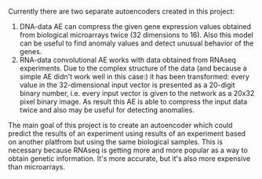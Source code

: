 Currently there are two separate autoencoders created in this project:

1) DNA-data AE can compress the given gene expression values obtained from biological microarrays twice (32 dimensions to 16). Also this model can be useful to find anomaly values and detect unusual behavior of the genes.
2) RNA-data convolutional AE works with data obtained from RNAseq experiments. Due to the complex structure of the data (and because a simple AE didn't work well in this case:) it has been transformed: every value in the 32-dimensional input vector is presented as a 20-digit binary number, i.e. every input vector is given to the network as a 20x32 pixel binary image. As result this AE is able to compress the input data twice and also may be useful for detecting anomalies.

The main goal of this project is to create an autoencoder which could predict the results of an experiment using results of an experiment based on another platfrom but using the same biological samples. This is necessary because RNAseq is getting more and more popular as a way to obtain genetic information. It's more accurate, but it's also more expensive than microarrays.
